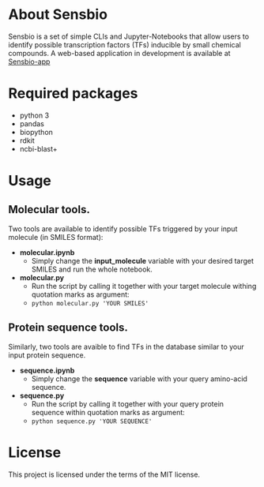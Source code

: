 # About Sensbio

Sensbio is a set of simple CLIs and Jupyter-Notebooks that allow users to identify possible transcription factors (TFs) inducible by small chemical compounds. A web-based application in development is available at [Sensbio-app](https://github.com/jonathan-tellechea/sensbio_app)

# Required packages

- python 3
- pandas
- biopython
- rdkit
- ncbi-blast+

# Usage
## Molecular tools.

Two tools are available to identify possible TFs triggered by your input molecule (in SMILES format):

- **molecular.ipynb** 
    - Simply change the **input_molecule** variable with your desired target SMILES and run the whole notebook.
- **molecular.py**
    - Run the script by calling it together with your target molecule withing quotation marks as argument:
    - `python molecular.py 'YOUR SMILES'`

## Protein sequence tools.

Similarly, two tools are avaible to find TFs in the database similar to your input protein sequence.

- **sequence.ipynb** 
    - Simply change the **sequence** variable with your query amino-acid sequence.
- **sequence.py**
    - Run the script by calling it together with your query protein sequence within quotation marks as argument:
    - `python sequence.py 'YOUR SEQUENCE'`

# License

This project is licensed under the terms of the MIT license.
